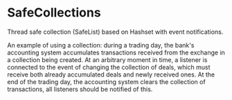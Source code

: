 # SafeCollections
Thread safe collection (SafeList) based on Hashset with event notifications.

An example of using a collection: during a trading day, the bank's accounting system accumulates transactions received from the exchange in a collection being created. At an arbitrary moment in time, a listener is connected to the event of changing the collection of deals, which must receive both already accumulated deals and newly received ones. At the end of the trading day, the accounting system clears the collection of transactions, all listeners should be notified of this.
